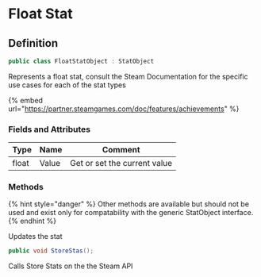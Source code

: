 # Float Stat

## Definition

```csharp
public class FloatStatObject : StatObject
```

Represents a float stat, consult the Steam Documentation for the specific use cases for each of the stat types

{% embed url="https://partner.steamgames.com/doc/features/achievements" %}

### Fields and Attributes

| Type  | Name  | Comment                      |
| ----- | ----- | ---------------------------- |
| float | Value | Get or set the current value |

### Methods

{% hint style="danger" %}
Other methods are available but should not be used and exist only for compatability with the generic StatObject interface.
{% endhint %}

Updates the stat

```csharp
public void StoreStas();
```

Calls Store Stats on the the Steam API
